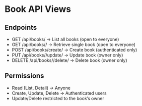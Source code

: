 # Book API Views

## Endpoints
- GET /api/books/ → List all books (open to everyone)
- GET /api/books/<id>/ → Retrieve single book (open to everyone)
- POST /api/books/create/ → Create book (authenticated only)
- PUT /api/books/<id>/update/ → Update book (owner only)
- DELETE /api/books/<id>/delete/ → Delete book (owner only)

## Permissions
- Read (List, Detail) → Anyone
- Create, Update, Delete → Authenticated users
- Update/Delete restricted to the book’s owner
